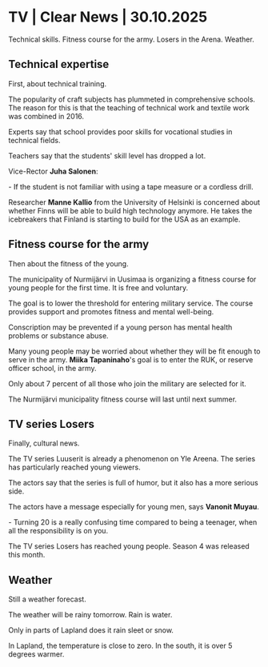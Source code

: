 # TV | Clear News | 30.10.2025

Technical skills. Fitness course for the army. Losers in the Arena. Weather.

## Technical expertise

First, about technical training.

The popularity of craft subjects has plummeted in comprehensive schools. The reason for this is that the teaching of technical work and textile work was combined in 2016.

Experts say that school provides poor skills for vocational studies in technical fields.

Teachers say that the students' skill level has dropped a lot.

Vice-Rector **Juha Salonen**:

\- If the student is not familiar with using a tape measure or a cordless drill.

Researcher **Manne Kallio** from the University of Helsinki is concerned about whether Finns will be able to build high technology anymore. He takes the icebreakers that Finland is starting to build for the USA as an example.

## Fitness course for the army

Then about the fitness of the young.

The municipality of Nurmijärvi in Uusimaa is organizing a fitness course for young people for the first time. It is free and voluntary.

The goal is to lower the threshold for entering military service. The course provides support and promotes fitness and mental well-being.

Conscription may be prevented if a young person has mental health problems or substance abuse.

Many young people may be worried about whether they will be fit enough to serve in the army. **Miika Tapaninaho**'s goal is to enter the RUK, or reserve officer school, in the army.

Only about 7 percent of all those who join the military are selected for it.

The Nurmijärvi municipality fitness course will last until next summer.

## TV series Losers

Finally, cultural news.

The TV series Luuserit is already a phenomenon on Yle Areena. The series has particularly reached young viewers.

The actors say that the series is full of humor, but it also has a more serious side.

The actors have a message especially for young men, says **Vanonit Muyau**.

\- Turning 20 is a really confusing time compared to being a teenager, when all the responsibility is on you.

The TV series Losers has reached young people. Season 4 was released this month.

## Weather

Still a weather forecast.

The weather will be rainy tomorrow. Rain is water.

Only in parts of Lapland does it rain sleet or snow.

In Lapland, the temperature is close to zero. In the south, it is over 5 degrees warmer.
